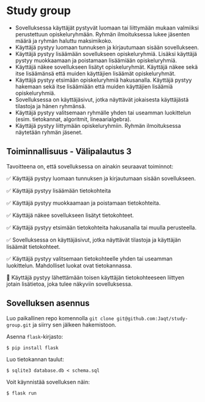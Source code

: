 # Study group

- Sovelluksessa käyttäjät pystyvät luomaan tai liittymään mukaan valmiiksi perustettuun opiskeluryhmään. Ryhmän ilmoituksessa lukee jäsenten määrä ja ryhmän haluttu maksimikoko.
- Käyttäjä pystyy luomaan tunnuksen ja kirjautumaan sisään sovellukseen.
- Käyttäjä pystyy lisäämään sovellukseen opiskeluryhmiä. Lisäksi käyttäjä pystyy muokkaamaan ja poistamaan lisäämiään opiskeluryhmiä.
- Käyttäjä näkee sovellukseen lisätyt opiskeluryhmät. Käyttäjä näkee sekä itse lisäämänsä että muiden käyttäjien lisäämät opiskeluryhmät.
- Käyttäjä pystyy etsimään opiskeluryhmiä hakusanalla. Käyttäjä pystyy hakemaan sekä itse lisäämiään että muiden käyttäjien lisäämiä opiskeluryhmiä.
- Sovelluksessa on käyttäjäsivut, jotka näyttävät jokaisesta käyttäjästä tilastoja ja hänen ryhmänsä.
- Käyttäjä pystyy valitsemaan ryhmälle yhden tai useamman luokittelun (esim. tietokannat, algoritmit, lineaarialgebra).
- Käyttäjä pystyy liittymään opiskeluryhmiin. Ryhmän ilmoituksessa näytetään ryhmän jäsenet.

## Toiminnallisuus - Välipalautus 3

Tavoitteena on, että sovelluksessa on ainakin seuraavat toiminnot:

:white_check_mark: Käyttäjä pystyy luomaan tunnuksen ja kirjautumaan sisään sovellukseen.

:white_check_mark: Käyttäjä pystyy lisäämään tietokohteita

:white_check_mark: Käyttäjä pystyy muokkaamaan ja poistamaan tietokohteita.

:white_check_mark: Käyttäjä näkee sovellukseen lisätyt tietokohteet.

:white_check_mark: Käyttäjä pystyy etsimään tietokohteita hakusanalla tai muulla perusteella.

:white_check_mark: Sovelluksessa on käyttäjäsivut, jotka näyttävät tilastoja ja käyttäjän lisäämät tietokohteet.

:white_check_mark: Käyttäjä pystyy valitsemaan tietokohteelle yhden tai useamman luokittelun. Mahdolliset luokat ovat tietokannassa.

:white_square_button: Käyttäjä pystyy lähettämään toisen käyttäjän tietokohteeseen liittyen jotain lisätietoa, joka tulee näkyviin sovelluksessa.

## Sovelluksen asennus

Luo paikallinen repo komennolla `git clone git@github.com:Jaqt/study-group.git` ja siirry sen jälkeen hakemistoon.

Asenna `flask`-kirjasto:

```
$ pip install flask
```

Luo tietokannan taulut:

```
$ sqlite3 database.db < schema.sql
```

Voit käynnistää sovelluksen näin:

```
$ flask run
```
